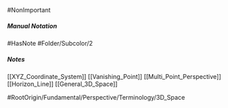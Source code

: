 #NonImportant 
##### Manual Notation
#HasNote
#Folder/Subcolor/2
##### Notes
[[XYZ_Coordinate_System]]
[[Vanishing_Point]]
[[Multi_Point_Perspective]]
[[Horizon_Line]]
[[General_3D_Space]]

#RootOrigin/Fundamental/Perspective/Terminology/3D_Space
